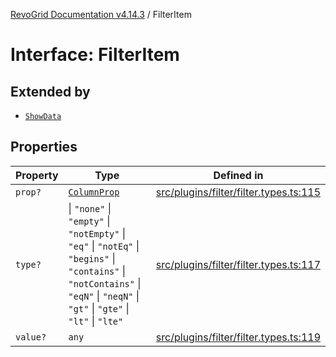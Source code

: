 [RevoGrid Documentation v4.14.3](README.md) / FilterItem

# Interface: FilterItem

## Extended by

- [`ShowData`](Interface.ShowData.md)

## Properties

| Property | Type | Defined in |
| ------ | ------ | ------ |
| `prop?` | [`ColumnProp`](TypeAlias.ColumnProp.md) | [src/plugins/filter/filter.types.ts:115](https://github.com/revolist/revogrid/blob/4d3feb8340f534dd1ff6941b4d5b83d4d4e2474c/src/plugins/filter/filter.types.ts#L115) |
| `type?` | \| `"none"` \| `"empty"` \| `"notEmpty"` \| `"eq"` \| `"notEq"` \| `"begins"` \| `"contains"` \| `"notContains"` \| `"eqN"` \| `"neqN"` \| `"gt"` \| `"gte"` \| `"lt"` \| `"lte"` | [src/plugins/filter/filter.types.ts:117](https://github.com/revolist/revogrid/blob/4d3feb8340f534dd1ff6941b4d5b83d4d4e2474c/src/plugins/filter/filter.types.ts#L117) |
| `value?` | `any` | [src/plugins/filter/filter.types.ts:119](https://github.com/revolist/revogrid/blob/4d3feb8340f534dd1ff6941b4d5b83d4d4e2474c/src/plugins/filter/filter.types.ts#L119) |
